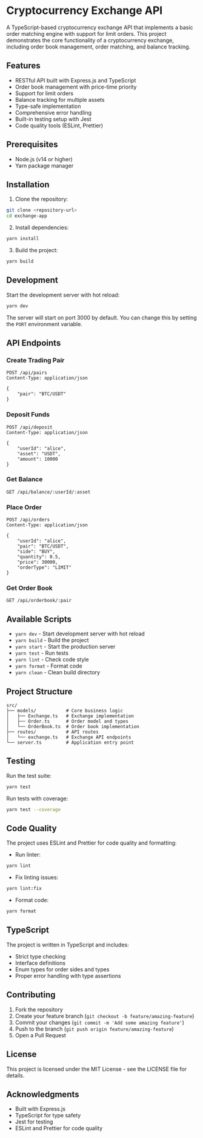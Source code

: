 # Cryptocurrency Exchange API

A TypeScript-based cryptocurrency exchange API that implements a basic order matching engine with support for limit orders. This project demonstrates the core functionality of a cryptocurrency exchange, including order book management, order matching, and balance tracking.

## Features

- RESTful API built with Express.js and TypeScript
- Order book management with price-time priority
- Support for limit orders
- Balance tracking for multiple assets
- Type-safe implementation
- Comprehensive error handling
- Built-in testing setup with Jest
- Code quality tools (ESLint, Prettier)

## Prerequisites

- Node.js (v14 or higher)
- Yarn package manager

## Installation

1. Clone the repository:
```bash
git clone <repository-url>
cd exchange-app
```

2. Install dependencies:
```bash
yarn install
```

3. Build the project:
```bash
yarn build
```

## Development

Start the development server with hot reload:
```bash
yarn dev
```

The server will start on port 3000 by default. You can change this by setting the `PORT` environment variable.

## API Endpoints

### Create Trading Pair
```http
POST /api/pairs
Content-Type: application/json

{
    "pair": "BTC/USDT"
}
```

### Deposit Funds
```http
POST /api/deposit
Content-Type: application/json

{
    "userId": "alice",
    "asset": "USDT",
    "amount": 10000
}
```

### Get Balance
```http
GET /api/balance/:userId/:asset
```

### Place Order
```http
POST /api/orders
Content-Type: application/json

{
    "userId": "alice",
    "pair": "BTC/USDT",
    "side": "BUY",
    "quantity": 0.5,
    "price": 30000,
    "orderType": "LIMIT"
}
```

### Get Order Book
```http
GET /api/orderbook/:pair
```

## Available Scripts

- `yarn dev` - Start development server with hot reload
- `yarn build` - Build the project
- `yarn start` - Start the production server
- `yarn test` - Run tests
- `yarn lint` - Check code style
- `yarn format` - Format code
- `yarn clean` - Clean build directory

## Project Structure

```
src/
├── models/           # Core business logic
│   ├── Exchange.ts   # Exchange implementation
│   ├── Order.ts      # Order model and types
│   └── OrderBook.ts  # Order book implementation
├── routes/           # API routes
│   └── exchange.ts   # Exchange API endpoints
└── server.ts         # Application entry point
```

## Testing

Run the test suite:
```bash
yarn test
```

Run tests with coverage:
```bash
yarn test --coverage
```

## Code Quality

The project uses ESLint and Prettier for code quality and formatting:

- Run linter:
```bash
yarn lint
```

- Fix linting issues:
```bash
yarn lint:fix
```

- Format code:
```bash
yarn format
```

## TypeScript

The project is written in TypeScript and includes:

- Strict type checking
- Interface definitions
- Enum types for order sides and types
- Proper error handling with type assertions

## Contributing

1. Fork the repository
2. Create your feature branch (`git checkout -b feature/amazing-feature`)
3. Commit your changes (`git commit -m 'Add some amazing feature'`)
4. Push to the branch (`git push origin feature/amazing-feature`)
5. Open a Pull Request

## License

This project is licensed under the MIT License - see the LICENSE file for details.

## Acknowledgments

- Built with Express.js
- TypeScript for type safety
- Jest for testing
- ESLint and Prettier for code quality 